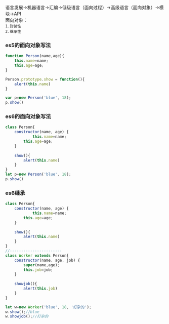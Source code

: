 语言发展->机器语言->汇编->低级语言（面向过程）->高级语言（面向对象）->模块->API
<br>
面向对象：<br>
```1.封装性```<br>
```2.继承性```

### es5的面向对象写法
```javascript
function Person(name,age){
	this.name=name;
	this.age=age;
}

Person.prototype.show = function(){
	alert(this.name)
}

var p=new Person('blue', 18);
p.show()
```
### es6的面向对象写法
```javascript
class Person{
	constructor(name, age) {
			this.name=name;
		this.age=age;
	}
	
	show(){
		alert(this.name)
	}
}
let p=new Person('blue', 18);
p.show()
```

### es6继承
```javascript
class Person{
	constructor(name, age) {
			this.name=name;
		this.age=age;
	}
	
	show(){
		alert(this.name)
	}
}
//-----------------------
class Worker extends Person{
	constructor(name, age, job) {
		super(name,age);
		this.job=job;
	}
	
	showjob(){
		alert(this.job)
	}
}

let w=new Worker('blue', 18, '打杂的');
w.show();//blue
w.showjob();//打杂的
```
